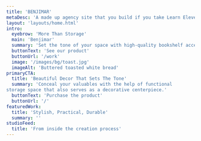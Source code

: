 ```yaml
---
title: 'BENJIMAR'
metaDesc: 'A made up agency site that you build if you take Learn Eleventy From Scratch, by Piccalilli'
layout: 'layouts/home.html'
intro:
  eyebrow: 'More Than Storage'
  main: 'Benjimar'
  summary: 'Set the tone of your space with high-quality bookshelf accessories that make a statement.'
  buttonText: 'See our product'
  buttonUrl: '/work'
  image: '/images/bg/toast.jpg'
  imageAlt: 'Buttered toasted white bread'
primaryCTA:
  title: 'Beautiful Decor That Sets The Tone'
  summary: 'Conceal your valuables with the help of functional
storage space that also serves as a decorative centerpiece.'
  buttonText: 'Purchase the product'
  buttonUrl: '/'
featuredWork:
  title: 'Stylish, Practical, Durable'
  summary: ''
studioFeed:
  title: 'From inside the creation process'
---
```

